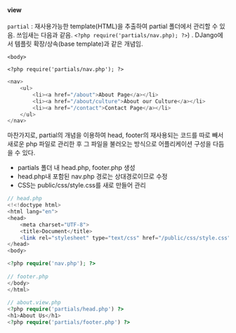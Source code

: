 #### view

`partial` : 재사용가능한 template(HTML)을 추출하여 partial 폴더에서 관리할 수 있음. 쓰임새는 다음과 같음. `<?php require('partials/nav.php); ?>`) . DJango에서 템플릿 확장/상속(base template)과 같은 개념임.

```php+HTML
<body>

<?php require('partials/nav.php'); ?>
```

```php
<nav>
    <ul>
        <li><a href="/about">About Page</a></li>
        <li><a href="/about/culture">About our Culture</a></li>
        <li><a href="/contact">Contact Page</a></li>
    </ul>
</nav>
```



마찬가지로, partial의 개념을 이용하여 head, footer의 재사용되는 코드를 따로 빼서 새로운 php 파일로 관리한 후 그 파일을 불러오는 방식으로 어플리케이션 구성을 다듬을 수 있다.

- partials 폴더 내 head.php, footer.php 생성
- head.php내 포함된 nav.php 경로는 상대경로이므로 수정
- CSS는 public/css/style.css를 새로 만들어 관리

```php
// head.php
<!<!doctype html>
<html lang="en">
<head>
    <meta charset="UTF-8">
    <title>Document</title>
    <link rel="stylesheet" type="text/css" href="/public/css/style.css">
</head>
<body>

<?php require('nav.php'); ?>
  
// footer.php
</body>
</html>
  
// about.view.php
<?php require('partials/head.php') ?>
<h1>About Us</h1>
<?php require('partials/footer.php') ?> 
```

